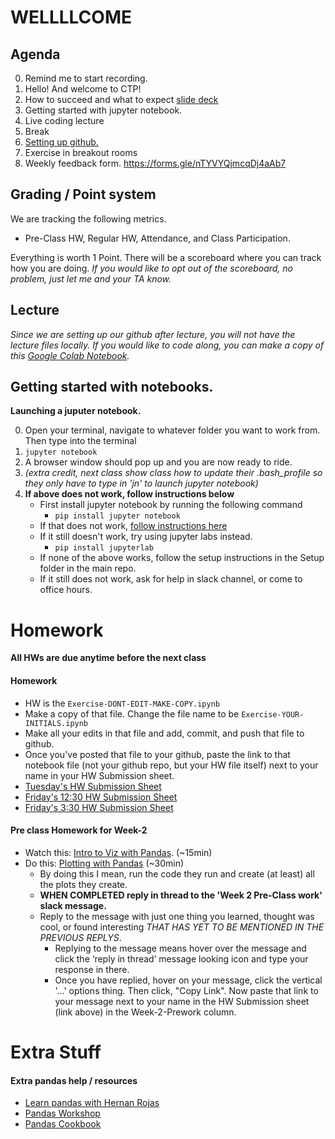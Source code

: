 # WELLLLCOME

## Agenda
0. Remind me to start recording. 
0. Hello! And welcome to CTP!
0. How to succeed and what to expect [slide deck](https://docs.google.com/presentation/d/1HuLC8gzcqn2-E7-9S4zJtqT9N-VCIKkyDWWVsZB0vFQ/edit#slide=id.p)
0. Getting started with jupyter notebook.
0. Live coding lecture
0. Break
0. [Setting up github.](https://github.com/CUNYTechPrep/2023-fall-data-science-fridays/blob/main/Week-01-Pandas/setting-up-github.md) 
0. Exercise in breakout rooms
0. Weekly feedback form. https://forms.gle/nTYVYQjmcqDj4aAb7


## Grading / Point system
We are tracking the following metrics.
* Pre-Class HW, Regular HW, Attendance, and Class Participation.

Everything is worth 1 Point. There will be a scoreboard where you can track how you are doing.  _If you would like to opt out of the scoreboard, no problem, just let me and your TA know._


## Lecture
_Since we are setting up our github after lecture, you will not have the lecture files locally.  If you would like to code along, you can make a copy of this [Google Colab Notebook](https://colab.research.google.com/drive/1rujHx0nTq9HpkU50Lwyz2KI6uRzFIa0z?usp=sharing)._


## Getting started with notebooks. 

__Launching a juputer notebook.__

0. Open your terminal, navigate to whatever folder you want to work from. Then type into the terminal
0. `jupyter notebook` 
0. A browser window should pop up and you are now ready to ride.
0. _(extra credit, next class show class how to update their .bash_profile so they only have to type in 'jn' to launch jupyter notebook)_ 
0.  __If above does not work, follow instructions below__ 
	* First install jupyter notebook by running the following command
		* `pip install jupyter notebook`  
	* If that does not work, [follow instructions here](https://jupyterlab.readthedocs.io/en/stable/getting_started/installation.html)
	* If it still doesn't work, try using jupyter labs instead. 
		* `pip install jupyterlab`
	* If none of the above works, follow the setup instructions in the Setup folder in the main repo.
	* If it still does not work, ask for help in slack channel, or come to office hours. 



# Homework
__All HWs are due anytime before the next class__

#### Homework
* HW is the `Exercise-DONT-EDIT-MAKE-COPY.ipynb`
* Make a copy of that file.  Change the file name to be `Exercise-YOUR-INITIALS.ipynb`
* Make all your edits in that file and add, commit, and push that file to github. 
* Once you've posted that file to your github, paste the link to that notebook file (not your github repo, but your HW file itself) next to your name in your HW Submission sheet. 
* [Tuesday's HW Submission Sheet](https://docs.google.com/spreadsheets/d/1HJb_Hf0dVCOWhw-jimE-E9bnFCROZ1Hx_GLRlQhQ8lA/edit#gid=0)
* [Friday's 12:30 HW Submission Sheet](https://docs.google.com/spreadsheets/d/1JjyMHmS0n8IuCcYihp5Z9YtTDwsE2ygwIPUqT0tEowE/edit#gid=0)
* [Friday's 3:30 HW Submission Sheet](https://docs.google.com/spreadsheets/d/1PbQ1JI9cC9WZUnJoEgfoFWhXw7a5wx-53p7bmQmKhKI/edit#gid=0)

#### Pre class Homework for Week-2
* Watch this: [Intro to Viz with Pandas](https://www.youtube.com/watch?si=_hlMU8V6AvtFA6yV&t=311&v=a9UrKTVEeZA&feature=youtu.be).  (~15min)
* Do this:  [Plotting with Pandas](https://realpython.com/pandas-plot-python/) (~30min)
	* By doing this I mean, run the code they run and create (at least) all the plots they create. 
	* __WHEN COMPLETED reply in thread to the 'Week 2 Pre-Class work' slack message.__
	* Reply to the message with just one thing you learned, thought was cool, or found interesting _THAT HAS YET TO BE MENTIONED IN THE PREVIOUS REPLYS_. 
		* Replying to the message means hover over the message and click the ‘reply in thread’ message looking icon and type your response in there.  
		* Once you have replied, hover on your message, click the vertical '...' options thing. Then click, "Copy Link".  Now paste that link to your message next to your name in the HW Submission sheet (link above) in the Week-2-Prework column.

# Extra Stuff 
#### Extra pandas help / resources
* [Learn pandas with Hernan Rojas](https://bitbucket.org/hrojas/learn-pandas/src/master/)
* [Pandas Workshop](https://github.com/stefmolin/pandas-workshop/tree/main/notebooks)
* [Pandas Cookbook](https://github.com/jvns/pandas-cookbook/tree/master/cookbook)
